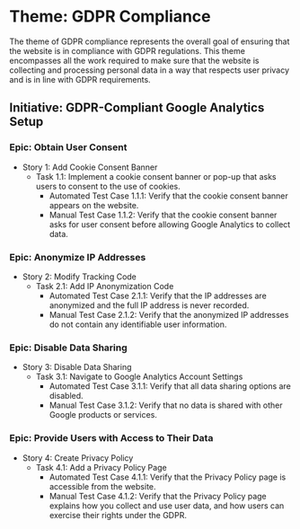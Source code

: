 # Theme: GDPR Compliance


The theme of GDPR compliance represents the overall goal of ensuring that the website is in compliance with GDPR regulations. This theme encompasses all the work required to make sure that the website is collecting and processing personal data in a way that respects user privacy and is in line with GDPR requirements.

## Initiative: GDPR-Compliant Google Analytics Setup

### Epic: Obtain User Consent

- Story 1: Add Cookie Consent Banner
  - Task 1.1: Implement a cookie consent banner or pop-up that asks users to consent to the use of cookies.
    - Automated Test Case 1.1.1: Verify that the cookie consent banner appears on the website.
    - Manual Test Case 1.1.2: Verify that the cookie consent banner asks for user consent before allowing Google Analytics to collect data.

### Epic: Anonymize IP Addresses

- Story 2: Modify Tracking Code
  - Task 2.1: Add IP Anonymization Code
    - Automated Test Case 2.1.1: Verify that the IP addresses are anonymized and the full IP address is never recorded.
    - Manual Test Case 2.1.2: Verify that the anonymized IP addresses do not contain any identifiable user information.

### Epic: Disable Data Sharing

- Story 3: Disable Data Sharing
  - Task 3.1: Navigate to Google Analytics Account Settings
    - Automated Test Case 3.1.1: Verify that all data sharing options are disabled.
    - Manual Test Case 3.1.2: Verify that no data is shared with other Google products or services.

### Epic: Provide Users with Access to Their Data

- Story 4: Create Privacy Policy
  - Task 4.1: Add a Privacy Policy Page
    - Automated Test Case 4.1.1: Verify that the Privacy Policy page is accessible from the website.
    - Manual Test Case 4.1.2: Verify that the Privacy Policy page explains how you collect and use user data, and how users can exercise their rights under the GDPR.
